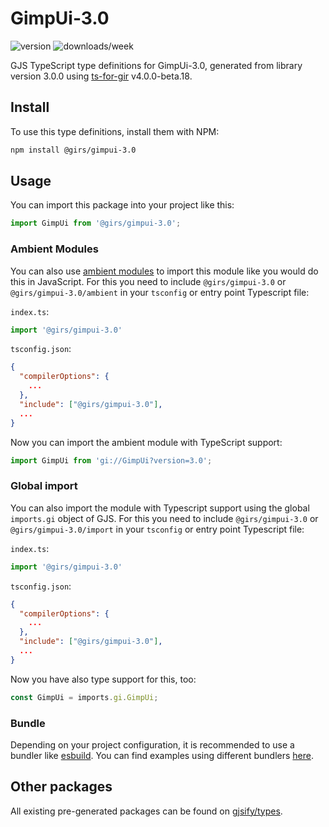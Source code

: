 
# GimpUi-3.0

![version](https://img.shields.io/npm/v/@girs/gimpui-3.0)
![downloads/week](https://img.shields.io/npm/dw/@girs/gimpui-3.0)


GJS TypeScript type definitions for GimpUi-3.0, generated from library version 3.0.0 using [ts-for-gir](https://github.com/gjsify/ts-for-gir) v4.0.0-beta.18.


## Install

To use this type definitions, install them with NPM:
```bash
npm install @girs/gimpui-3.0
```

## Usage

You can import this package into your project like this:
```ts
import GimpUi from '@girs/gimpui-3.0';
```

### Ambient Modules

You can also use [ambient modules](https://github.com/gjsify/ts-for-gir/tree/main/packages/cli#ambient-modules) to import this module like you would do this in JavaScript.
For this you need to include `@girs/gimpui-3.0` or `@girs/gimpui-3.0/ambient` in your `tsconfig` or entry point Typescript file:

`index.ts`:
```ts
import '@girs/gimpui-3.0'
```

`tsconfig.json`:
```json
{
  "compilerOptions": {
    ...
  },
  "include": ["@girs/gimpui-3.0"],
  ...
}
```

Now you can import the ambient module with TypeScript support: 

```ts
import GimpUi from 'gi://GimpUi?version=3.0';
```

### Global import

You can also import the module with Typescript support using the global `imports.gi` object of GJS.
For this you need to include `@girs/gimpui-3.0` or `@girs/gimpui-3.0/import` in your `tsconfig` or entry point Typescript file:

`index.ts`:
```ts
import '@girs/gimpui-3.0'
```

`tsconfig.json`:
```json
{
  "compilerOptions": {
    ...
  },
  "include": ["@girs/gimpui-3.0"],
  ...
}
```

Now you have also type support for this, too:

```ts
const GimpUi = imports.gi.GimpUi;
```

### Bundle

Depending on your project configuration, it is recommended to use a bundler like [esbuild](https://esbuild.github.io/). You can find examples using different bundlers [here](https://github.com/gjsify/ts-for-gir/tree/main/examples).

## Other packages

All existing pre-generated packages can be found on [gjsify/types](https://github.com/gjsify/types).

